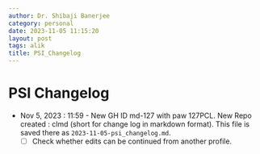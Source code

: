 ```yaml
---
author: Dr. Shibaji Banerjee
category: personal
date: 2023-11-05 11:15:20
layout: post
tags: alik
title: PSI_Changelog
---
```


# PSI Changelog 

- Nov 5, 2023 : 11:59 - New GH ID md-127 with paw 127PCL. New Repo created : clmd (short for change log in markdown format). This file is saved there as `2023-11-05-psi_changelog.md`. 
    - [ ] Check whether edits can be continued from another profile.